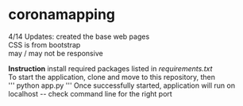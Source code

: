# coronamapping

4/14 Updates:
created the base web pages <br>
CSS is from bootstrap <br>
may / may not be responsive <br>

<strong>Instruction</strong>
install required packages listed in <i>requirements.txt</i></br>
To start the application, clone and move to this repository, then <br>
'''
python app.py
'''
Once successfully started, application will run on localhost -- check command line for the right port
